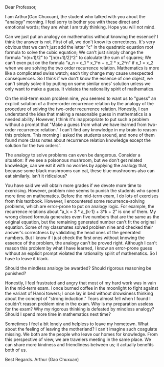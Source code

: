 Dear Professor,

I am Arthur(Gao Chuxuan), the student who talked with you about the "analogy" morning. I feel sorry to bother you with these direct and emotional words; they are what I am truly thinking. Hope you will not mind.

Can we just put an analogy on mathematics without knowing the essence? I think the answer is not. First of all, we don't know its correctness. It's very obvious that we can't just add the letter "c" in the quadratic equation root formula to solve the cubic equation; We can't just simply change the formula "n(n+1)/2" to "[n(n+1)/2]^2" to calculate the sum of squares; We can't even put on the formula "a_n = c_1 * x_1^n + c_2 * x_2^n" if x_1 = x_2 when we are solving the two order recurrence relation. Mathematics is more like a complicated swiss watch; each tiny change may cause unexpected consequences. So I think if we don't know the essence of one object, we can't simply solve it by putting on some similar ones' solution unless we only want to make a guess. It violates the rationality spirit of mathematics.

On the mid-term exam problem nine, you seemed to want us to "guess" an explicit solution of a three-order recurrence relation by the analogy of the procedure of solving the two-order recurrence relation. Honestly, I can understand the idea that making a reasonable guess in mathematics is a needed ability. However, I think it's inappropriate to put such a problem without a prompt that "Make a guess from what we have learned from two-order recurrence relation." I can't find any knowledge in my brain to reason this problem. This morning I asked the students around, and none of them found more class notes about recurrence relation knowledge except the solution for the two orders'.

The analogy to solve problems can even be dangerous. Consider a situation: If we see a poisonous mushroom, but we don't get related knowledge, can we eat it with no worries by applying the analogy that, because some black mushrooms can eat, these blue mushrooms also can eat similarly. Isn't it ridiculous?

You have said we will obtain more grades if we devote more time to exercising. However, problem nine seems to punish the students who spend more time on mathematics. Before the mid-term exam, I do lots of exercises from this textbook. However, I encountered some recurrence-solving problems, which are error-prone to put on analogy logic. For example, the recurrence relations about "a_k = 3 * a_{k-1} + 3*k + 2" is one of them. My wrong closed formula generates even five numbers that are the same as the original equation, but the remaining generated number can't fit the original equation. Some of my classmates solved problem nine and checked their answer's correctness by validating the head ones of the generated numbers. But I know if I just check the first ones without knowing the essence of the problem, the analogy can't be proved right. Although I can't reason this problem by what I have learned, I know an error-prone guess without an explicit prompt violated the rationality spirit of mathematics. So I have to leave it blank.

Should the mindless analogy be awarded? Should rigorous reasoning be punished?

Honestly, I feel frustrated and angry that most of my hard work was in vain in the mid-term exam. I once burned coffee in the moonlight to fight against the variant of Hanoi towers; I once lay in bed without drowsiness thinking about the concept of "strong induction." Tears almost fell when I found I couldn't reason problem nine in the exam. Why is my preparation useless for the exam? Why my rigorous thinking is defeated by mindless analogy? Should I spend more time in mathematics next time?

Sometimes I feel a bit lonely and helpless to leave my hometown. What about the feeling of leaving the motherland? I can't imagine such coagulate missing. We both are the people who leave our homes for knowledge. From this perspective of view, we are travelers meeting in the same place. We can share more kindness and friendliness between us; it actually benefits both of us.

Best Regards.
Arthur (Gao Chuxuan)